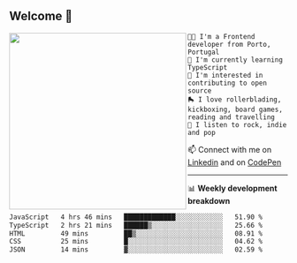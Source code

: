 ## Welcome 👋

<img align="left" src="https://github.com/saraiovieira/saraiovieira/assets/74243584/32f0e061-fcbb-45fe-8361-571943f17664" width="320"/>

```
👩‍💻 I'm a Frontend developer from Porto, Portugal
🌱 I'm currently learning TypeScript
🚩 I'm interested in contributing to open source
🛼 I love rollerblading, kickboxing, board games, reading and travelling
🎵 I listen to rock, indie and pop
```
📫 Connect with me on [Linkedin](https://www.linkedin.com/in/sara-vieira-frontend-developer/) and on [CodePen](https://codepen.io/saraiovieira)

-------

📊 **Weekly development breakdown**

<!--START_SECTION:waka-->

```txt
JavaScript   4 hrs 46 mins   █████████████░░░░░░░░░░░░   51.90 %
TypeScript   2 hrs 21 mins   ██████▒░░░░░░░░░░░░░░░░░░   25.66 %
HTML         49 mins         ██▒░░░░░░░░░░░░░░░░░░░░░░   08.91 %
CSS          25 mins         █░░░░░░░░░░░░░░░░░░░░░░░░   04.62 %
JSON         14 mins         ▓░░░░░░░░░░░░░░░░░░░░░░░░   02.59 %
```

<!--END_SECTION:waka-->
